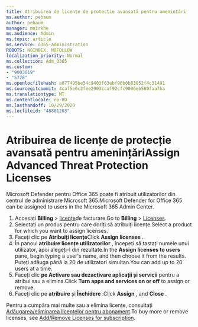 ```yaml
---
title: Atribuirea de licențe de protecție avansată pentru amenințări
ms.author: pebaum
author: pebaum
manager: mnirkhe
ms.audience: Admin
ms.topic: article
ms.service: o365-administration
ROBOTS: NOINDEX, NOFOLLOW
localization_priority: Normal
ms.collection: Adm_O365
ms.custom:
- "9003019"
- "5778"
ms.openlocfilehash: a877495be34c9403f63ebf96b0b83052f4c31491
ms.sourcegitcommit: 4caf5e6c2fee2903ccaf92cfc9006eb580faa7ba
ms.translationtype: MT
ms.contentlocale: ro-RO
ms.lasthandoff: 10/29/2020
ms.locfileid: "48801203"
---
```

# <a name="assign-advanced-threat-protection-licenses"></a><span data-ttu-id="2fd7a-102">Atribuirea de licențe de protecție avansată pentru amenințări</span><span class="sxs-lookup"><span data-stu-id="2fd7a-102">Assign Advanced Threat Protection Licenses</span></span>

<span data-ttu-id="2fd7a-103">Microsoft Defender pentru Office 365 poate fi atribuit utilizatorilor din centrul de administrare Microsoft 365.</span><span class="sxs-lookup"><span data-stu-id="2fd7a-103">Microsoft Defender for Office 365 can be assigned to users in the Microsoft 365 Admin Center.</span></span>

1. <span data-ttu-id="2fd7a-104">Accesați **Billing**  >  [licențe](https://go.microsoft.com/fwlink/p/?linkid=842264)de facturare.</span><span class="sxs-lookup"><span data-stu-id="2fd7a-104">Go to **Billing** > [Licenses](https://go.microsoft.com/fwlink/p/?linkid=842264).</span></span>
2. <span data-ttu-id="2fd7a-105">Selectați un produs pentru care doriți să atribuiți licențe.</span><span class="sxs-lookup"><span data-stu-id="2fd7a-105">Select a product for which you want to assign licenses.</span></span>
3. <span data-ttu-id="2fd7a-106">Faceți clic pe **Atribuiți licențe**</span><span class="sxs-lookup"><span data-stu-id="2fd7a-106">Click **Assign licenses** .</span></span>
4. <span data-ttu-id="2fd7a-107">În panoul **atribuire licențe utilizatorilor**  , începeți să tastați numele unui utilizator, apoi alegeți-l din rezultate.</span><span class="sxs-lookup"><span data-stu-id="2fd7a-107">In the **Assign licenses to users**  pane, begin typing a user's name, and then choose it from the results.</span></span> <span data-ttu-id="2fd7a-108">Puteți adăuga până la 20 de utilizatori simultan.</span><span class="sxs-lookup"><span data-stu-id="2fd7a-108">You can add up to 20 users at a time.</span></span>
5. <span data-ttu-id="2fd7a-109">Faceți clic **pe Activare sau dezactivare aplicații și servicii**  pentru a atribui sau a elimina.</span><span class="sxs-lookup"><span data-stu-id="2fd7a-109">Click **Turn apps and services on or off**  to assign or remove.</span></span>
6. <span data-ttu-id="2fd7a-110">Faceți clic pe **atribuire** și  **Închidere** .</span><span class="sxs-lookup"><span data-stu-id="2fd7a-110">Click **Assign** , and  **Close** .</span></span>

<span data-ttu-id="2fd7a-111">Pentru a cumpăra mai multe sau a elimina licențe, consultați [Adăugarea/eliminarea licențelor pentru abonament](https://docs.microsoft.com/microsoft-365/commerce/licenses/buy-licenses?view=o365-worldwide#add-or-remove-licenses-for-your-business-subscription).</span><span class="sxs-lookup"><span data-stu-id="2fd7a-111">To buy more or remove licenses, see [Add/Remove Licenses for subscription](https://docs.microsoft.com/microsoft-365/commerce/licenses/buy-licenses?view=o365-worldwide#add-or-remove-licenses-for-your-business-subscription).</span></span>
